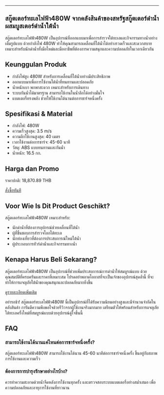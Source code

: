 ---
  

<h2> สกู๊ตเตอร์ทะเลไฟฟ้า480W จากคลังสินค้าของสหรัฐสกู๊ตเตอร์ดำน้ำผสมบูสเตอร์ดำน้ำใต้น้ำ </h2>
  

<p>สกู๊ตเตอร์ทะเลไฟฟ้า480W เป็นอุปกรณ์ที่ออกแบบมาเพื่อการสำรวจใต้ทะเลและกิจกรรมทางน้ำอย่างเต็มรูปแบบ ด้วยกำลังไฟ 480W ทำให้คุณสามารถเคลื่อนที่ใต้น้ำได้อย่างรวดเร็วและสะดวกสบาย เหมาะสำหรับนักดำน้ำทั้งมือใหม่และมืออาชีพที่ต้องการความสนุกและความปลอดภัยในเวลาเดียวกัน</p>
  

<h2> Keunggulan Produk </h2>
  

<ul>
  <li>กำลังไฟสูง 480W สำหรับการเคลื่อนที่ใต้น้ำอย่างมีประสิทธิภาพ</li>
  <li>ออกแบบมาเพื่อการใช้งานใต้น้ำที่ทนทานและปลอดภัย</li>
  <li>น้ำหนักเบา พกพาสะดวก เหมาะสำหรับการเดินทาง</li>
  <li>ระบบกันน้ำได้มาตรฐาน สามารถใช้งานในน้ำลึกได้อย่างมั่นใจ</li>
  <li>แบตเตอรี่ทรงพลัง ช่วยให้ใช้งานได้นานต่อการชาร์จหนึ่งครั้ง</li>
</ul>
  

<h2> Spesifikasi & Material </h2>
  

<ul>
  <li>กำลังไฟ: 480W</li>
  <li>ความเร็วสูงสุด: 3.5 m/s</li>
  <li>ความลึกใช้งานสูงสุด: 40 เมตร</li>
  <li>เวลาใช้งานต่อการชาร์จ: 45-60 นาที</li>
  <li>วัสดุ: ABS แบบทนทานและกันน้ำ</li>
  <li>น้ำหนัก: 16.5 กก.</li>
</ul>
  

<h2> Harga dan Promo </h2>
  

<p>ราคาปกติ: 18,870.89 THB</p>
  
  

<div class="flex justify-center my-2">
  <a href="https://buy.csgad.com/oE1oH0K" rel="nofollow sponsored" target="_blank" class="py-2 px-4 rounded-md text-white font-semibold bg-gradient-to-r from-[#f73c22] to-[#ff7b48]">สั่งซื้อทันที</a>
</div>
  

<h2> Voor Wie Is Dit Product Geschikt? </h2>
  

<p>สกู๊ตเตอร์ทะเลไฟฟ้า480W เหมาะสำหรับ:
  <ul>
    <li>นักดำน้ำที่ต้องการอุปกรณ์ช่วยเคลื่อนที่ใต้น้ำ</li>
    <li>ผู้ที่ชื่นชอบการสำรวจโลกใต้ทะเล</li>
    <li>นักท่องเที่ยวที่ต้องการประสบการณ์ใหม่ใต้น้ำ</li>
    <li>ผู้ประกอบการทัวร์ดำน้ำและกิจกรรมทางน้ำ</li>
  </ul>
</p>
  

<h2> Kenapa Harus Beli Sekarang? </h2>
  

<p>สกู๊ตเตอร์ทะเลไฟฟ้า480W เป็นอุปกรณ์ที่ช่วยเพิ่มประสบการณ์การดำน้ำให้สมบูรณ์แบบ ด้วยคุณสมบัติที่ครบครันและราคาที่เหมาะสม โปรดอย่าพลาดโอกาสที่จะเป็นเจ้าของอุปกรณ์สุดล้ำนี้ ที่จะทำให้การผจญภัยใต้น้ำของคุณสนุกและปลอดภัยมากยิ่งขึ้น</p>
  

<div class="flex justify-center my-2">
  <a href="https://buy.csgad.com/oE1oH0K" rel="nofollow sponsored" target="_blank" class="py-2 px-4 rounded-md text-white font-semibold bg-gradient-to-r from-[#f73c22] to-[#ff7b48]">ดูรายละเอียดเพิ่มเติม</a>
</div>
  

<p>อย่ารอช้า! สกู๊ตเตอร์ทะเลไฟฟ้า480W นี้เป็นอุปกรณ์ที่ได้รับความนิยมอย่างสูงและมีจำนวนจำกัดในคลังสินค้า การันตีความพึงพอใจด้วยรีวิวจากผู้ใช้งานจริงมากมาย เตรียมตัวให้พร้อมสำหรับการผจญภัยใต้ทะเลครั้งใหม่ที่สมบูรณ์แบบด้วยอุปกรณ์คู่ใจชิ้นนี้</p>
  

<h2> FAQ </h2>
  

<h3> สามารถใช้งานได้นานแค่ไหนต่อการชาร์จหนึ่งครั้ง? </h3>
<p>สกู๊ตเตอร์ทะเลไฟฟ้า480W สามารถใช้งานได้นาน 45-60 นาทีต่อการชาร์จหนึ่งครั้ง ขึ้นอยู่กับสภาพการใช้งานและความเร็ว</p>
  

<h3> ต้องการการบำรุงรักษาอย่างไรบ้าง? </h3>
<p>ควรทำความสะอาดด้วยน้ำจืดหลังการใช้งานทุกครั้ง และตรวจสอบระบบแบตเตอรี่อย่างสม่ำเสมอ เพื่อความปลอดภัยและอายุการใช้งานที่ยาวนาน</p>